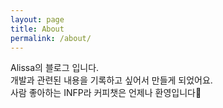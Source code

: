 ```yaml
---
layout: page
title: About
permalink: /about/
---
```


Alissa의 블로그 입니다.
<br/>
개발과 관련된 내용을 기록하고 싶어서 만들게 되었어요.
<br/>
사람 좋아하는 INFP라 커피챗은 언제나 환영입니다🤗
